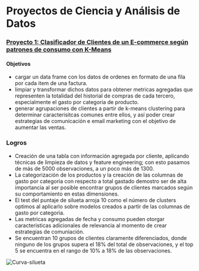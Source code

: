 
# Proyectos de Ciencia y Análisis de Datos

### [Proyecto 1: Clasificador de Clientes de un E-commerce según patrones de consumo con K-Means](https://github.com/parrac22/clasificador-clientes-ecommerce)
#### Objetivos
* cargar un data frame con los datos de ordenes en formato de una fila por cada item de una factura.
* limpiar y transformar dichos datos para obtener metricas agregadas que representen la totalidad del historial de compras de cada tercero, especialmente el gasto por categoria de producto.
* generar agrupaciones de clientes a partir de k-means clustering para determinar caracterisitcas comunes entre ellos, y así poder crear estrategias de comunicación e email marketing con el objetivo de aumentar las ventas.

### Logros
* Creación de una tabla con información agregada por cliente, aplicando técnicas de limpieza de datos y feature engineering; con esto pasamos de más de 5000 observaciones, a un poco más de 1300.
* La categorización de los productos y la creación de las columnas de gasto por categoria con respecto a total gastado demostro ser de alta importancia al ser posible encontrar grupos de clientes marcados según su comportamiento en estas dimensiones.
* El test del puntaje de silueta arroja 10 como el número de clusters optimos al aplicarlo sobre modelos creados a partir de las columnas de gasto por categoria.
* Las metricas agregadas de fecha y consumo pueden otorgar caracteristicas adicionales de relevancia al momento de crear estrategias de comuniación.
* Se encuentran 10 grupos de clientes claramente diferenciados, donde ninguno de los grupos supera el 18% del total de observaciones, y el top 5 se encuentra en el rango de 10% a 18% de las observaciones.

![Curva-silueta](https://user-images.githubusercontent.com/78557164/124689286-dcc40e00-de9d-11eb-9b38-7272360d6301.png)


